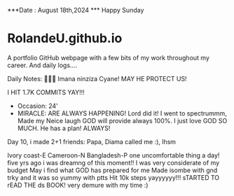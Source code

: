 ***Date : August 18th,2024 *** Happy Sunday
# RolandeU.github.io

A portfolio GitHub webpage with a few bits of my work throughout my career. And daily logs....

Daily Notes:
💚🙏🏾 Imana ninziza Cyane! MAY HE PROTECT US!

I HIT 1.7K COMMITS YAY!!!

- Occasion: 24'
- MIRACLE: ARE ALWAYS HAPPENING!
Lord did it! I went to spectrummm, Made my Neice laugh
GOD will provide always 100%. I just love GOD SO MUCH. He has a plan!
ALWAYS!

Day 10, i made 2+1 friends:
Papa, Diama called me :), lhsm

Ivory coast-E
Cameroon-N
Bangladesh-P
one uncomfortable thing a day!
five yrs ago i was dreamng of this moment!!
I was very considerate of my budget
May i find what GOD has prepared for me
Made isombe with gnd trky and it was so yummy with ptts
Hit 10k steps yayyyyyy!!!
sTARTED TO rEAD THE ds BOOK! very demure with my time :)






